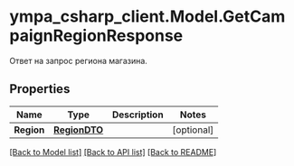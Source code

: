 # ympa_csharp_client.Model.GetCampaignRegionResponse
Ответ на запрос региона магазина.

## Properties

Name | Type | Description | Notes
------------ | ------------- | ------------- | -------------
**Region** | [**RegionDTO**](RegionDTO.md) |  | [optional] 

[[Back to Model list]](../README.md#documentation-for-models) [[Back to API list]](../README.md#documentation-for-api-endpoints) [[Back to README]](../README.md)

